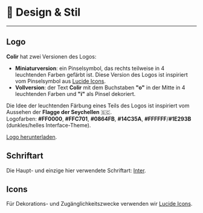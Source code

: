 # 🌈 Design & Stil

---

## Logo

**Colir** hat zwei Versionen des Logos:

- **Miniaturversion**: ein Pinselsymbol, das rechts teilweise in 4 leuchtenden Farben gefärbt ist. Diese Version des Logos ist inspiriert vom Pinselsymbol aus [Lucide Icons](https://lucide.dev/icons/brush).
- **Vollversion**: der Text **Colir** mit dem Buchstaben **"o"** in der Mitte in 4 leuchtenden Farben und **"i"** als Pinsel dekoriert.

Die Idee der leuchtenden Färbung eines Teils des Logos ist inspiriert vom Aussehen der **Flagge der Seychellen** 🇸🇨.\
Logofarben: **#FF0000**, **#FFC701**, **#0864FB**, **#14C35A**, **#FFFFFF**/**#1E293B** (dunkles/helles Interface-Theme).

[Logo herunterladen](https://drive.google.com/drive/folders/1F60xTbwwOsoaGR03LWg51GxRNs9wNPxc?usp=sharing).

## Schriftart

Die Haupt- und einzige hier verwendete Schriftart: [Inter](https://fonts.google.com/specimen/Inter).

## Icons

Für Dekorations- und Zugänglichkeitszwecke verwenden wir [Lucide Icons](https://lucide.dev/).